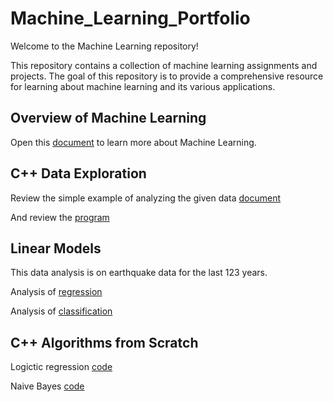 # Machine_Learning_Portfolio
Welcome to the Machine Learning repository!

This repository contains a collection of machine learning assignments and projects. The goal of this repository is to provide a comprehensive resource for learning about machine learning and its various applications.

## Overview of Machine Learning
Open this [document](Overview_of_ML.pdf) to learn more about Machine Learning.

## C++ Data Exploration
Review the simple example of analyzing the given data [document](C++%20Data%20Exploration/Cpp_Data_Exploration_Overview.pdf)

And review the [program](C++%20Data%20Exploration/main.cpp)


## Linear Models
This data analysis is on earthquake data for the last 123 years. 

Analysis of [regression](Linear%20Models/Regression.pdf)

Analysis of [classification](Linear%20Models/Classification.pdf)


## C++ Algorithms from Scratch

Logictic regression [code](C++%20Algorithms%20from%20Scratch/logisticRegression.cpp)

Naive Bayes [code](C++%20Algorithms%20from%20Scratch/naiveBayes.cpp)